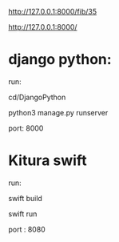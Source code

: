 http://127.0.0.1:8000/fib/35

http://127.0.0.1:8000/

# django python:
 run: 
 
 cd/DjangoPython
 
 python3 manage.py runserver

port: 8000

# Kitura swift
run:

swift build

swift run

port : 8080
